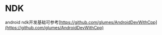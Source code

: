 # NDK
android ndk开发基础可参考[https://github.com/glumes/AndroidDevWithCpp](https://github.com/glumes/AndroidDevWithCpp)
